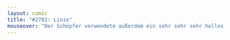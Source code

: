 ```yaml
---
layout: comic
title: "#2782: Linie"
mouseover: "Der Schöpfer verwendete außerdem ein sehr sehr sehr helles Grün."
---
```

